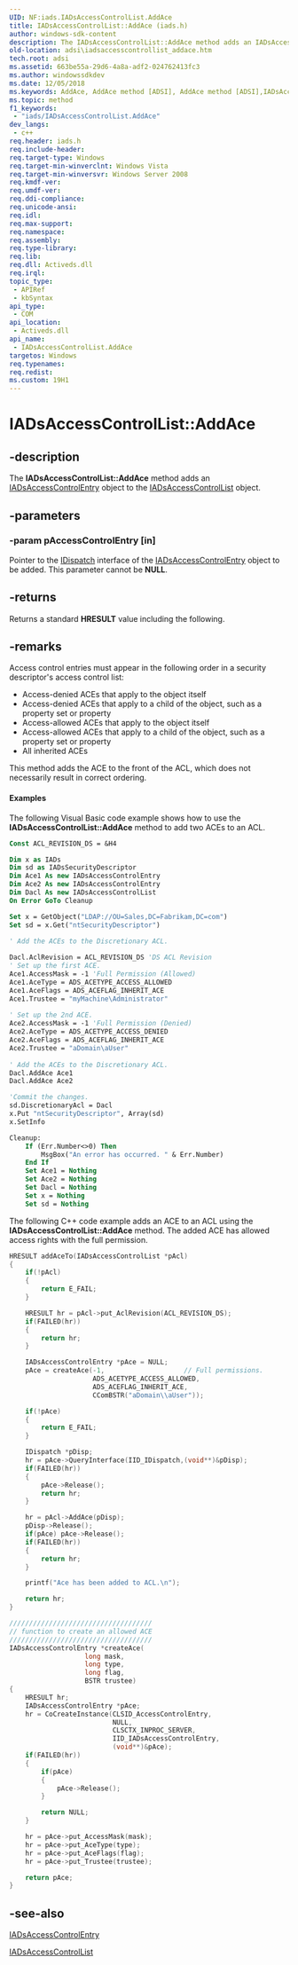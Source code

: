 ```yaml
---
UID: NF:iads.IADsAccessControlList.AddAce
title: IADsAccessControlList::AddAce (iads.h)
author: windows-sdk-content
description: The IADsAccessControlList::AddAce method adds an IADsAccessControlEntry object to the IADsAccessControlList object.
old-location: adsi\iadsaccesscontrollist_addace.htm
tech.root: adsi
ms.assetid: 663be55a-29d6-4a8a-adf2-024762413fc3
ms.author: windowssdkdev
ms.date: 12/05/2018
ms.keywords: AddAce, AddAce method [ADSI], AddAce method [ADSI],IADsAccessControlList interface, IADsAccessControlList interface [ADSI],AddAce method, IADsAccessControlList.AddAce, IADsAccessControlList::AddAce, _ds_iadsaccesscontrollist_addace, adsi.iadsaccesscontrollist__addace, adsi.iadsaccesscontrollist_addace, iads/IADsAccessControlList::AddAce
ms.topic: method
f1_keywords: 
 - "iads/IADsAccessControlList.AddAce"
dev_langs:
 - c++
req.header: iads.h
req.include-header: 
req.target-type: Windows
req.target-min-winverclnt: Windows Vista
req.target-min-winversvr: Windows Server 2008
req.kmdf-ver: 
req.umdf-ver: 
req.ddi-compliance: 
req.unicode-ansi: 
req.idl: 
req.max-support: 
req.namespace: 
req.assembly: 
req.type-library: 
req.lib: 
req.dll: Activeds.dll
req.irql: 
topic_type:
 - APIRef
 - kbSyntax
api_type:
 - COM
api_location:
 - Activeds.dll
api_name:
 - IADsAccessControlList.AddAce
targetos: Windows
req.typenames: 
req.redist: 
ms.custom: 19H1
---
```


# IADsAccessControlList::AddAce


## -description


   The <b>IADsAccessControlList::AddAce</b> method adds an <a href="https://docs.microsoft.com/windows/desktop/api/iads/nn-iads-iadsaccesscontrolentry">IADsAccessControlEntry</a> object to the <a href="https://docs.microsoft.com/windows/desktop/api/iads/nn-iads-iadsaccesscontrollist">IADsAccessControlList</a> object.


## -parameters




### -param pAccessControlEntry [in]

Pointer to the <a href="https://docs.microsoft.com/previous-versions/windows/desktop/api/oaidl/nn-oaidl-idispatch">IDispatch</a> interface of the <a href="https://docs.microsoft.com/windows/desktop/api/iads/nn-iads-iadsaccesscontrolentry">IADsAccessControlEntry</a> object to be added. This parameter cannot be <b>NULL</b>.


## -returns



Returns a standard <b>HRESULT</b> value including the following.




## -remarks



Access control entries must appear in the following order in a security descriptor's access control list:

<ul>
<li>Access-denied ACEs that apply to the object itself</li>
<li>Access-denied ACEs that apply to a child of the object, such as a property set or property</li>
<li>Access-allowed ACEs that apply to the object itself</li>
<li>Access-allowed ACEs that apply to a child of the object, such as a property set or property</li>
<li>All inherited ACEs</li>
</ul>
This method adds the ACE to the front of the ACL, which does not necessarily result in correct ordering.


#### Examples

The following Visual Basic code example shows how to use the <b>IADsAccessControlList::AddAce</b> method to add two ACEs to an ACL.


```vb
Const ACL_REVISION_DS = &H4

Dim x as IADs
Dim sd as IADsSecurityDescriptor
Dim Ace1 As new IADsAccessControlEntry
Dim Ace2 As new IADsAccessControlEntry
Dim Dacl As new IADsAccessControlList
On Error GoTo Cleanup

Set x = GetObject("LDAP://OU=Sales,DC=Fabrikam,DC=com")
Set sd = x.Get("ntSecurityDescriptor")

' Add the ACEs to the Discretionary ACL.
 
Dacl.AclRevision = ACL_REVISION_DS 'DS ACL Revision
' Set up the first ACE.
Ace1.AccessMask = -1 'Full Permission (Allowed)
Ace1.AceType = ADS_ACETYPE_ACCESS_ALLOWED
Ace1.AceFlags = ADS_ACEFLAG_INHERIT_ACE
Ace1.Trustee = "myMachine\Administrator"
 
' Set up the 2nd ACE.
Ace2.AccessMask = -1 'Full Permission (Denied)
Ace2.AceType = ADS_ACETYPE_ACCESS_DENIED
Ace2.AceFlags = ADS_ACEFLAG_INHERIT_ACE
Ace2.Trustee = "aDomain\aUser"
 
' Add the ACEs to the Discretionary ACL.
Dacl.AddAce Ace1
Dacl.AddAce Ace2

'Commit the changes. 
sd.DiscretionaryAcl = Dacl
x.Put "ntSecurityDescriptor", Array(sd)
x.SetInfo

Cleanup:
    If (Err.Number<>0) Then
        MsgBox("An error has occurred. " & Err.Number)
    End If
    Set Ace1 = Nothing
    Set Ace2 = Nothing
    Set Dacl = Nothing
    Set x = Nothing
    Set sd = Nothing

```


The following C++ code example adds an ACE to an ACL using the <b>IADsAccessControlList::AddAce</b> method. The added ACE has allowed access rights with the full permission.


```cpp
HRESULT addAceTo(IADsAccessControlList *pAcl)
{
    if(!pAcl) 
    {
        return E_FAIL;
    }

    HRESULT hr = pAcl->put_AclRevision(ACL_REVISION_DS);
    if(FAILED(hr)) 
    {
        return hr;
    }

    IADsAccessControlEntry *pAce = NULL; 
    pAce = createAce(-1,                    // Full permissions.
                     ADS_ACETYPE_ACCESS_ALLOWED,
                     ADS_ACEFLAG_INHERIT_ACE,
                     CComBSTR("aDomain\\aUser"));

    if(!pAce)
    {
        return E_FAIL;
    }

    IDispatch *pDisp;
    hr = pAce->QueryInterface(IID_IDispatch,(void**)&pDisp);
    if(FAILED(hr)) 
    {
        pAce->Release();
        return hr;
    }

    hr = pAcl->AddAce(pDisp);
    pDisp->Release();
    if(pAce) pAce->Release();
    if(FAILED(hr)) 
    {
        return hr;
    }

    printf("Ace has been added to ACL.\n");

    return hr;
}

////////////////////////////////////
// function to create an allowed ACE
////////////////////////////////////
IADsAccessControlEntry *createAce(
                   long mask,
                   long type, 
                   long flag,
                   BSTR trustee)
{
    HRESULT hr;
    IADsAccessControlEntry *pAce;
    hr = CoCreateInstance(CLSID_AccessControlEntry,
                          NULL,
                          CLSCTX_INPROC_SERVER,
                          IID_IADsAccessControlEntry,
                          (void**)&pAce);
    if(FAILED(hr)) 
    {
        if(pAce) 
        {
            pAce->Release();
        }

        return NULL;
    }

    hr = pAce->put_AccessMask(mask); 
    hr = pAce->put_AceType(type);
    hr = pAce->put_AceFlags(flag);
    hr = pAce->put_Trustee(trustee); 

    return pAce;
}
```





## -see-also




<a href="https://docs.microsoft.com/windows/desktop/api/iads/nn-iads-iadsaccesscontrolentry">IADsAccessControlEntry</a>



<a href="https://docs.microsoft.com/windows/desktop/api/iads/nn-iads-iadsaccesscontrollist">IADsAccessControlList</a>
 

 

